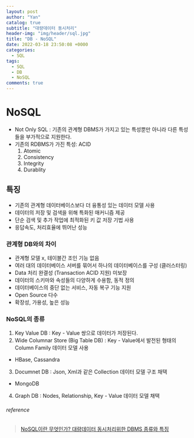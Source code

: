 ```yaml
---
layout: post
author: "Yan"
catalog: true
subtitle: "대량데이터 동시처리"
header-img: "img/header/sql.jpg"
title: "DB - NoSQL"
date: 2022-03-18 23:50:08 +0000
categories:
  - SQL
tags:
  - SQL
  - DB
  - NoSQL
comments: true
---
```


# NoSQL

- Not Only SQL : 기존의 관계형 DBMS가 가지고 있는 특성뿐만 아니라 다른 특성들을 부가적으로 지원한다.
- 기존의 RDBMS가 가진 특성: ACID
  1. Atomic
  2. Consistency
  3. Integrity
  4. Durablity

## 특징

- 기존의 관계형 데이터베이스보다 더 융통성 있는 데이터 모델 사용
- 데이터의 저장 및 검색을 위해 특화된 매커니즘 제공
- 단순 검색 및 추가 작업에 최적화된 키 값 저장 기법 사용
- 응답속도, 처리효율에 뛰어난 성능

### 관계형 DB와의 차이

- 관계형 모델 x, 테이블간 조인 기능 없음
- 여러 대의 데이터베이스 서버를 묶어서 하나의 데이터베이스를 구성 (클러스터링)
- Data 처리 완결성 (Transaction ACID 지원) 미보장
- 데이터의 스키마와 속성들의 다양하게 수용함, 동적 정의
- 데이터베이스의 중단 없는 서비스, 자동 복구 기능 지원
- Open Source 다수
- 확장성, 가용성, 높은 성능

### NoSQL의 종류

1. Key Value DB : Key - Value 쌍으로 데이터가 저장된다.
2. Wide Columnar Store (Big Table DB) : Key - Value에서 발전된 형태의 Column Family 데이터 모델 사용

- HBase, Cassandra

3. Documnet DB : Json, Xml과 같은 Collection 데이터 모델 구조 채택

- MongoDB

4. Graph DB : Nodes, Relationship, Key - Value 데이터 모델 채택

###### reference

> [NoSQL이란 무엇인가? 대량데이터 동시처리위한 DBMS 종류와 특징](https://www.samsungsds.com/kr/insights/1232564_4627.html)
